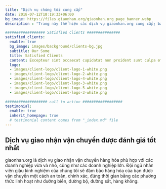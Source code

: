 ```yaml
---
title: "Dịch vụ chúng tôi cung cấp"
date: 2018-07-12T18:19:33+06:00
bg_image: https://files.giaonhan.org/giaonhan.org_page_banner.webp
description : "Trang này thể hiện các dịch vụ giaonhan.org cung cấp; bao gồm: dịch vụ giao nhận vận chuyển đường bộ, dịch vụ giao nhận vận chuyển đường biển, dịch vụ giao nhận vận chuyển đường sắt, dịch vụ giao nhận vận chuyển đường hàng không"

################## Satisfied clients ###############
satisfied_clients:
  enable: true
  bg_image: images/background/clients-bg.jpg
  subtitle: Our Some
  title: Satisfied Clients
  content: Excepteur sint occaecat cupidatat non proident sunt culpa officia deserunt mollit anim id est laborum.Sed ut perspiciatis unde omnis. natus error sit voluptem accusantium doloremqu laudantium totam remaperiam eaque ipsa quae
  logo:
  - images/client-logo/client-logo-1-white.png
  - images/client-logo/client-logo-2-white.png
  - images/client-logo/client-logo-4-white.png
  - images/client-logo/client-logo-3-white.png
  - images/client-logo/client-logo-5-white.png
  - images/client-logo/client-logo-3-white.png
    
################### call to action ##################
testimonial:
  enable: true
  inherit_homepage: true
  # testimonial content comes from "_index.md" file
---
```


## Dịch vụ giao nhận vận chuyển được đánh giá tốt nhất

giaonhan.org là dịch vụ giao nhận vận chuyển hàng hóa phù hợp với các doanh nghiệp vừa và nhỏ, cũng như các doanh nghiệp lớn. Đội ngũ nhân viên giàu kinh nghiệm của chúng tôi sẽ đảm bảo hàng hóa của bạn được vận chuyển một cách an toàn, chính xác, đúng thời gian bằng các phương thức linh hoạt như đường biển, đường bộ, đường sắt, hàng không.
